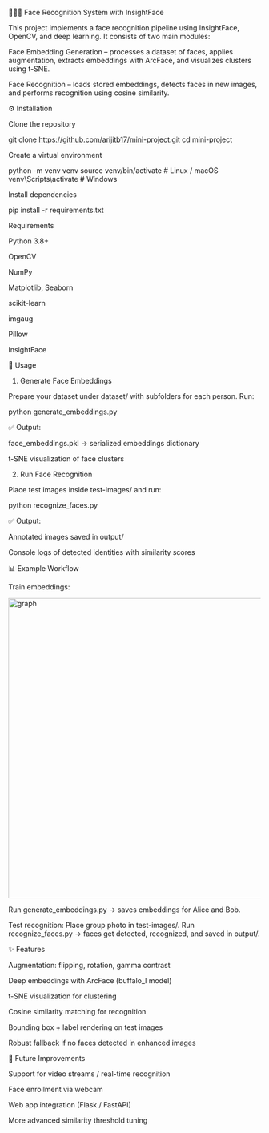 🧑‍🤝‍🧑 Face Recognition System with InsightFace

This project implements a face recognition pipeline using InsightFace, OpenCV, and deep learning. It consists of two main modules:

Face Embedding Generation – processes a dataset of faces, applies augmentation, extracts embeddings with ArcFace, and visualizes clusters using t-SNE.

Face Recognition – loads stored embeddings, detects faces in new images, and performs recognition using cosine similarity.

⚙️ Installation

Clone the repository

git clone https://github.com/arijitb17/mini-project.git
cd mini-project


Create a virtual environment

python -m venv venv
source venv/bin/activate   # Linux / macOS
venv\Scripts\activate      # Windows


Install dependencies

pip install -r requirements.txt

Requirements

Python 3.8+

OpenCV

NumPy

Matplotlib, Seaborn

scikit-learn

imgaug

Pillow

InsightFace

🚀 Usage
1. Generate Face Embeddings

Prepare your dataset under dataset/ with subfolders for each person.
Run:

python generate_embeddings.py


✅ Output:

face_embeddings.pkl → serialized embeddings dictionary

t-SNE visualization of face clusters

2. Run Face Recognition

Place test images inside test-images/ and run:

python recognize_faces.py


✅ Output:

Annotated images saved in output/

Console logs of detected identities with similarity scores

📊 Example Workflow

Train embeddings:

<img width="800" height="600" alt="graph" src="https://github.com/user-attachments/assets/e86c9f5f-3b33-42ad-b323-0746b439dc54" />

Run generate_embeddings.py → saves embeddings for Alice and Bob.

Test recognition:
Place group photo in test-images/.
Run recognize_faces.py → faces get detected, recognized, and saved in output/.

✨ Features

Augmentation: flipping, rotation, gamma contrast

Deep embeddings with ArcFace (buffalo_l model)

t-SNE visualization for clustering

Cosine similarity matching for recognition

Bounding box + label rendering on test images

Robust fallback if no faces detected in enhanced images

🔮 Future Improvements

Support for video streams / real-time recognition

Face enrollment via webcam

Web app integration (Flask / FastAPI)

More advanced similarity threshold tuning
